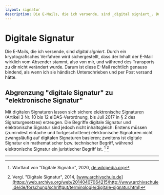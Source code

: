 ```yaml
---
layout: signatur
description: Die E-Mails, die ich versende, sind _digital signiert_. Durch ein kryptografisches Verfahren wird sichergestellt, dass der Inhalt der E-Mail wirklich vom Absender stammt, also von mir, und während des Transports zu dir nicht verändert wurde. Darum ist diese E-Mail rechtlich genauso bindend, als wenn ich sie händisch Unterschrieben und per Post versand hätte.
---
```


# Digitale Signatur

Die E-Mails, die ich versende, sind _digital signiert_. Durch ein kryptografisches Verfahren wird sichergestellt, dass der Inhalt der E-Mail wirklich vom Absender stammt, also von mir, und während des Transports zu dir nicht verändert wurde. Darum ist diese E-Mail rechtlich genauso bindend, als wenn ich sie händisch Unterschrieben und per Post versand hätte.

## Abgrenzung "digitale Signatur" zu "elektronische Signatur"

Mit digitalen Signaturen lassen sich sichere [elektronische Signaturen](https://de.wikipedia.org/wiki/Elektronische_Signatur) (Artikel 3 Nr. 10 bis 12 eIDAS-Verordnung, bis Juli 2017 in § 2 des Signaturgesetzes) erzeugen. Die Begriffe digitale Signatur und elektronische Signatur sind jedoch nicht inhaltsgleich: Erstens müssen (zumindest einfache und fortgeschrittene) elektronische Signaturen nicht zwangsläufig auf digitalen Signaturen basieren; zweitens ist digitale Signatur ein mathematischer bzw. technischer Begriff, während elektronische Signatur ein juristischer Begriff ist. [^1] [^2]

---
[^1]: Wortlaut von "Digitale Signatur", 2020, [de.wikipedia.org](https://de.wikipedia.org/wiki/Digitale_Signatur)  
[^2]: Vergl. "Digitale Signatur", 2014, [www.archivschule.de](https://web.archive.org/web/20140407064215/http://www.archivschule.de/de/forschung/schriftgut/terminologie/digitale-signatur.html)
